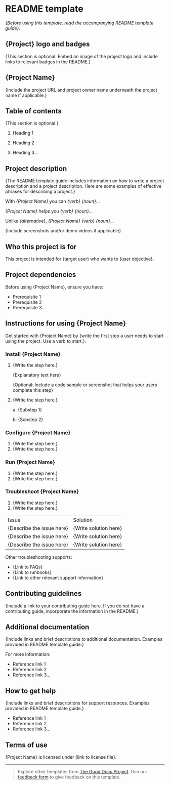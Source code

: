 # README template
_{Before using this template, read the accompanying README template guide}._


## {Project} logo and badges
{This section is optional. Embed an image of the project logo and include links to relevant badges in the README.}


## {Project Name}
{Include the project URL and project owner name underneath the project name if applicable.}


## Table of contents
{This section is optional.}
1. Heading 1

2. Heading 2

3. Heading 3...


## Project description
{The README template guide includes information on how to write a project description and a project description. Here are some examples of effective phrases for describing a project.}

With _{Project Name}_ you can _{verb}_ _{noun}_...

_{Project Name}_ helps you _{verb}_ _{noun}_...

Unlike _{alternative}_, _{Project Name}_ _{verb}_ _{noun}_...

{Include screenshots and/or demo videos if applicable}


## Who this project is for
This project is intended for {target user} who wants to {user objective}.


## Project dependencies
Before using {Project Name}, ensure you have:
* Prerequisite 1
* Prerequisite 2
* Prerequisite 3...


## Instructions for using {Project Name}
Get started with {Project Name} by {write the first step a user needs to start using the project. Use a verb to start.}.


### Install {Project Name}
1. {Write the step here.} 

    {Explanatory text here} 
    
    {Optional: Include a code sample or screenshot that helps your users complete this step}

2. {Write the step here.} 
 
    a. {Substep 1} 
    
    b. {Substep 2}


### Configure {Project Name}
1. {Write the step here.}
2. {Write the step here.}


### Run {Project Name}
1. {Write the step here.}
2. {Write the step here.}


### Troubleshoot {Project Name}
1. {Write the step here.}
2. {Write the step here.} 

<table>
  <tr>
   <td>
    Issue
   </td>
   <td>
    Solution
   </td>
  </tr>
  <tr>
   <td>
    {Describe the issue here}
   </td>
   <td>
    {Write solution here}
   </td>
  </tr>
  <tr>
   <td>
    {Describe the issue here}
   </td>
   <td>
    {Write solution here}
   </td>
  </tr>
  <tr>
   <td>
    {Describe the issue here}
   </td>
   <td>
    {Write solution here}
   </td>
  </tr>
</table>



Other troubleshooting supports:
* {Link to FAQs}
* {Link to runbooks}
* {Link to other relevant support information}


## Contributing guidelines
{Include a link to your contributing guide here. If you do not have a contributing guide, incorporate the information in the README.}


## Additional documentation
{Include links and brief descriptions to additional documentation. Examples provided in README template guide.}

For more information:
* Reference link 1
* Reference link 2
* Reference link 3...


## How to get help
{Include links and brief descriptions for support resources. Examples provided in README template guide.}
* Reference link 1
* Reference link 2
* Reference link 3...


## Terms of use
{Project Name} is licensed under {link to license file}.

---

> Explore other templates from [The Good Docs Project](https://thegooddocsproject.dev/). Use our [feedback form](https://thegooddocsproject.dev/feedback/?template=Readme) to give feedback on this template.